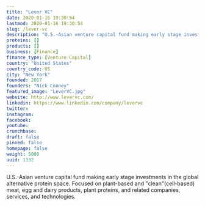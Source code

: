 ```yaml
---
title: "Lever VC"
date: 2020-01-16 19:30:54
lastmod: 2020-01-16 19:30:54
slug: /lever-vc
description: "U.S.-Asian venture capital fund making early stage investments in the global alternative protein space. Focused on plant-based and &quot;clean&quot;​ (cell-based) meat, egg and dairy products, plant proteins, and related companies, services, and technologies."
proteins: []
products: []
business: [Finance]
finance_type: [Venture Capital]
country: "United States"
country_code: US
city: "New York"
founded: 2017
founders: "Nick Cooney"
featured_image: "LeverVC.jpg"
website: http://www.levervc.com/
linkedin: https://www.linkedin.com/company/levervc
twitter: 
instagram: 
facebook: 
youtube: 
crunchbase: 
draft: false
pinned: false
homepage: false
weight: 5000
uuid: 1332
---
```

U.S.-Asian venture capital fund making early stage investments in the global alternative protein space. Focused on plant-based and &quot;clean&quot;​ (cell-based) meat, egg and dairy products, plant proteins, and related companies, services, and technologies.
